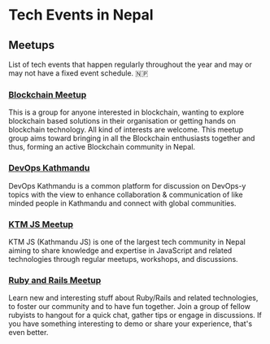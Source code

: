 # Tech Events in Nepal

## Meetups

List of tech events that happen regularly throughout the year and may or may not have a fixed event schedule. :nepal:

### [Blockchain Meetup](https://www.meetup.com/Blockchain-Foundation-Nepal/)

This is a group for anyone interested in blockchain, wanting to explore blockchain based solutions in their organisation or getting hands on blockchain technology. All kind of interests are welcome. This meetup group aims toward bringing in all the Blockchain enthusiasts together and thus, forming an active Blockchain community in Nepal.

### [DevOps Kathmandu](https://www.meetup.com/DevOps-Kathmandu/)

DevOps Kathmandu is a common platform for discussion on DevOps-y topics with the view to enhance collaboration & communication of like minded people in Kathmandu and connect with global communities.

### [KTM JS Meetup](https://www.facebook.com/groups/ktmjs/events/)

KTM JS (Kathmandu JS) is one of the largest tech community in Nepal aiming to share knowledge and expertise in JavaScript and related technologies through regular meetups, workshops, and discussions.

### [Ruby and Rails Meetup](https://www.meetup.com/Nepal-Ruby-Users-Group)

Learn new and interesting stuff about Ruby/Rails and related technologies, to foster our community and to have fun together. Join a group of fellow rubyists to hangout for a quick chat, gather tips or engage in discussions. If you have something interesting to demo or share your experience, that's even better.
